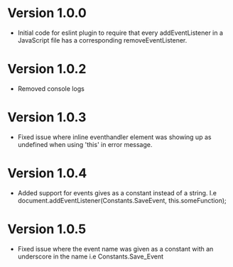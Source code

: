 # Version 1.0.0
* Initial code for eslint plugin to require that every addEventListener in a JavaScript file has a corresponding removeEventListener.
# Version 1.0.2
* Removed console logs
# Version 1.0.3
* Fixed issue where inline eventhandler element was showing up as undefined when using 'this' in error message.
# Version 1.0.4
* Added support for events gives as a constant instead of a string. I.e document.addEventListener(Constants.SaveEvent, this.someFunction);
# Version 1.0.5
* Fixed issue where the event name was given as a constant with an underscore in the name i.e Constants.Save_Event